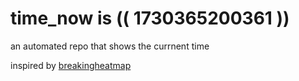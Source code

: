 # time_now is (( 1730365200361 ))

an automated repo that shows the currnent time

inspired by [breakingheatmap](https://github.com/breakingheatmap/breakingheatmap)
